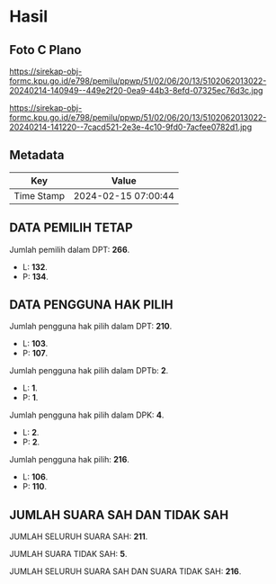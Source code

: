 # Hasil

## Foto C Plano

https://sirekap-obj-formc.kpu.go.id/e798/pemilu/ppwp/51/02/06/20/13/5102062013022-20240214-140949--449e2f20-0ea9-44b3-8efd-07325ec76d3c.jpg

https://sirekap-obj-formc.kpu.go.id/e798/pemilu/ppwp/51/02/06/20/13/5102062013022-20240214-141220--7cacd521-2e3e-4c10-9fd0-7acfee0782d1.jpg


## Metadata

| Key        | Value               |
| ---------- | ------------------- |
| Time Stamp | 2024-02-15 07:00:44 |


## DATA PEMILIH TETAP

Jumlah pemilih dalam DPT: **266**.
 * L: **132**.
 * P: **134**.

## DATA PENGGUNA HAK PILIH

Jumlah pengguna hak pilih dalam DPT: **210**.
 * L: **103**.
 * P: **107**.

Jumlah pengguna hak pilih dalam DPTb: **2**.
 * L: **1**.
 * P: **1**.

Jumlah pengguna hak pilih dalam DPK: **4**.
 * L: **2**.
 * P: **2**.

Jumlah pengguna hak pilih: **216**.
 * L: **106**.
 * P: **110**.

## JUMLAH SUARA SAH DAN TIDAK SAH

JUMLAH SELURUH SUARA SAH: **211**.

JUMLAH SUARA TIDAK SAH: **5**.

JUMLAH SELURUH SUARA SAH DAN SUARA TIDAK SAH: **216**.


